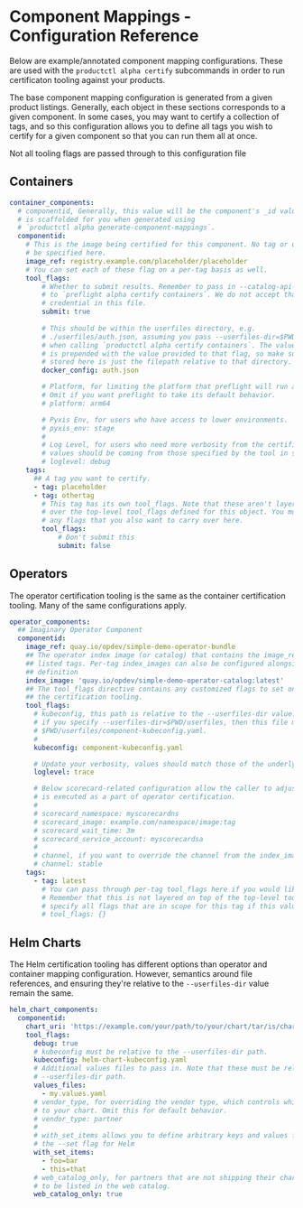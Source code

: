 # Component Mappings - Configuration Reference

Below are example/annotated component mapping configurations. These are used
with the `productctl alpha certify` subcommands in order to run certificaton
tooling against your products.

The base component mapping configuration is generated from a given product
listings. Generally, each object in these sections corresponds to a given
component. In some cases, you may want to certify a collection of tags, and so
this configuration allows you to define all tags you wish to certify for a given
component so that you can run them all at once.

Not all tooling flags are passed through to this configuration file 

## Containers

```yaml
container_components:
  # componentid, Generally, this value will be the component's _id value, and
  # is scaffolded for you when generated using
  # `productctl alpha generate-component-mappings`.
  componentid:
    # This is the image being certified for this component. No tag or digest should
    # be specified here.
    image_ref: registry.example.com/placeholder/placeholder
    # You can set each of these flag on a per-tag basis as well.
    tool_flags:
        # Whether to submit results. Remember to pass in --catalog-api-token
        # to `preflight alpha certify containers`. We do not accept that
        # credential in this file.
        submit: true
        
        # This should be within the userfiles directory, e.g. 
        # ./userfiles/auth.json, assuming you pass --userfiles-dir=$PWD/userfiles
        # when calling `productctl alpha certify containers`. The value here
        # is prepended with the value provided to that flag, so make sure that what's
        # stored here is just the filepath relative to that directory.
        docker_config: auth.json

        # Platform, for limiting the platform that preflight will run against.
        # Omit if you want preflight to take its default behavior.
        # platform: arm64

        # Pyxis Env, for users who have access to lower environments.
        # pyxis_env: stage
        #
        # Log Level, for users who need more verbosity from the certification tool.
        # values should be coming from those specified by the tool in scope (preflight).
        # loglevel: debug
    tags:
      ## A tag you want to certify.
      - tag: placeholder
      - tag: othertag
        # This tag has its own tool_flags. Note that these aren't layered
        # over the top-level tool_flags defined for this object. You must repeat
        # any flags that you also want to carry over here.
        tool_flags:
            # Don't submit this 
            submit: false
```

## Operators

The operator certification tooling is the same as the container certification
tooling. Many of the same configurations apply.

```yaml
operator_components:
  ## Imaginary Operator Component
  componentid:
    image_ref: quay.io/opdev/simple-demo-operator-bundle
    ## The operator index image (or catalog) that contains the image_ref at the
    ## listed tags. Per-tag index_images can also be configured alongside the tag
    ## definition
    index_image: 'quay.io/opdev/simple-demo-operator-catalog:latest'
    ## The tool_flags directive contains any customized flags to set on the
    ## the certification tooling.
    tool_flags:
      # kubeconfig, this path is relative to the --userfiles-dir value. That is,
      # if you specify --userfiles-dir=$PWD/userfiles, then this file must exist at path
      # $PWD/userfiles/component-kubeconfig.yaml.
      #
      kubeconfig: component-kubeconfig.yaml

      # Update your verbosity, values should match those of the underlying tool (Preflight)
      loglevel: trace

      # Below scorecard-related configuration allow the caller to adjust how scorecard
      # is executed as a part of operator certification.
      # 
      # scorecard_namespace: myscorecardns
      # scorecard_image: example.com/namespace/image:tag
      # scorecard_wait_time: 3m
      # scorecard_service_account: myscorecardsa
      #
      # channel, if you want to override the channel from the index_image that is under test
      # channel: stable
    tags:
      - tag: latest
        # You can pass through per-tag tool_flags here if you would like.
        # Remember that this is not layered on top of the top-level tool_flags, and must
        # specify all flags that are in scope for this tag if this value is set.
        # tool_flags: {}
```

## Helm Charts

The Helm certification tooling has different options than operator and container
mapping configuration. However, semantics around file references, and ensuring
they're relative to the `--userfiles-dir` value remain the same.

```yaml
helm_chart_components:
  componentid:
    chart_uri: 'https://example.com/your/path/to/your/chart/tar/is/chart-0.0.1.tgz'
    tool_flags:
      debug: true
      # kubeconfig must be relative to the --userfiles-dir path.
      kubeconfig: helm-chart-kubeconfig.yaml
      # Additional values files to pass in. Note that these must be relative to the
      # --userfiles-dir path.
      values_files:
        - my.values.yaml 
      # vendor_type, for overriding the vendor type, which controls which policy is applied
      # to your chart. Omit this for default behavior.
      # vendor_type: partner
      #
      # with_set_items allows you to define arbitrary keys and values for your chart, similar to
      # the --set flag for Helm
      with_set_items:
        - foo=bar
        - this=that
      # web_catalog_only, for partners that are not shipping their charts via traditional means, and only want
      # to be listed in the web catalog.
      web_catalog_only: true
```